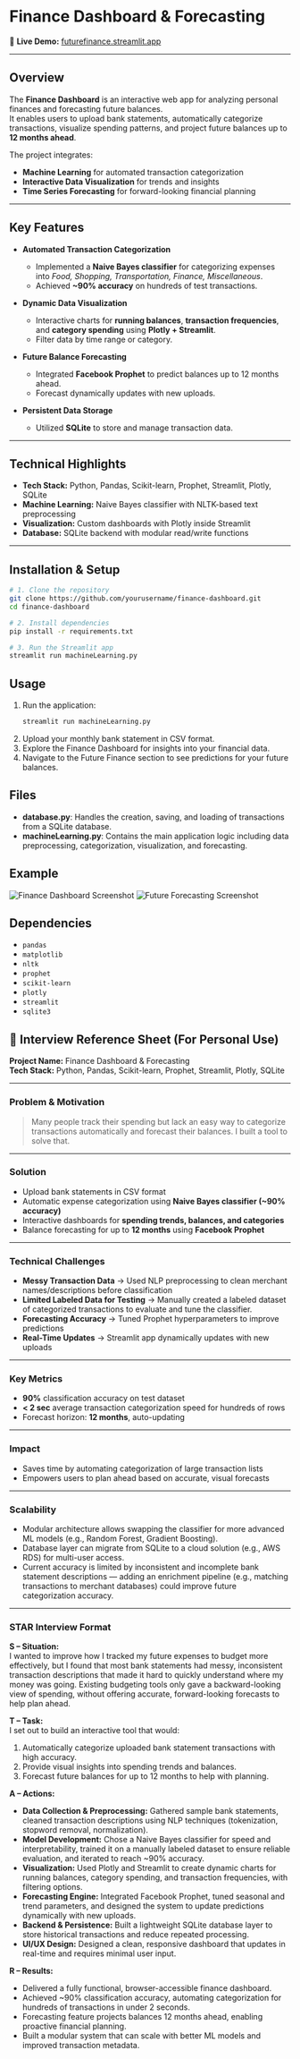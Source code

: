 # Finance Dashboard & Forecasting

🔗 **Live Demo:** [futurefinance.streamlit.app](https://futurefinance.streamlit.app/)  

---

## Overview
The **Finance Dashboard** is an interactive web app for analyzing personal finances and forecasting future balances.  
It enables users to upload bank statements, automatically categorize transactions, visualize spending patterns, and project future balances up to **12 months ahead**.

The project integrates:
- **Machine Learning** for automated transaction categorization
- **Interactive Data Visualization** for trends and insights
- **Time Series Forecasting** for forward-looking financial planning

---

## Key Features
- **Automated Transaction Categorization**  
  - Implemented a **Naive Bayes classifier** for categorizing expenses into *Food, Shopping, Transportation, Finance, Miscellaneous*.
  - Achieved **~90% accuracy** on hundreds of test transactions.

- **Dynamic Data Visualization**  
  - Interactive charts for **running balances**, **transaction frequencies**, and **category spending** using **Plotly + Streamlit**.
  - Filter data by time range or category.

- **Future Balance Forecasting**  
  - Integrated **Facebook Prophet** to predict balances up to 12 months ahead.
  - Forecast dynamically updates with new uploads.

- **Persistent Data Storage**  
  - Utilized **SQLite** to store and manage transaction data.

---

## Technical Highlights
- **Tech Stack:** Python, Pandas, Scikit-learn, Prophet, Streamlit, Plotly, SQLite
- **Machine Learning:** Naive Bayes classifier with NLTK-based text preprocessing
- **Visualization:** Custom dashboards with Plotly inside Streamlit
- **Database:** SQLite backend with modular read/write functions

---

## Installation & Setup
```bash
# 1. Clone the repository
git clone https://github.com/yourusername/finance-dashboard.git
cd finance-dashboard

# 2. Install dependencies
pip install -r requirements.txt

# 3. Run the Streamlit app
streamlit run machineLearning.py
```
## Usage

1. Run the application:
    ```bash
    streamlit run machineLearning.py
    ```
2. Upload your monthly bank statement in CSV format.
3. Explore the Finance Dashboard for insights into your financial data.
4. Navigate to the Future Finance section to see predictions for your future balances.

## Files

- **database.py**: Handles the creation, saving, and loading of transactions from a SQLite database.
- **machineLearning.py**: Contains the main application logic including data preprocessing, categorization, visualization, and forecasting.

## Example

![Finance Dashboard Screenshot](https://i.gyazo.com/2ae2f95eb65285081b9c9b0e0b465aad.png)
![Future Forecasting Screenshot](https://i.gyazo.com/e445507381d51068a02476357ec8f44a.png)
## Dependencies

- `pandas`
- `matplotlib`
- `nltk`
- `prophet`
- `scikit-learn`
- `plotly`
- `streamlit`
- `sqlite3`


## 📌 Interview Reference Sheet (For Personal Use)

**Project Name:** Finance Dashboard & Forecasting  
**Tech Stack:** Python, Pandas, Scikit-learn, Prophet, Streamlit, Plotly, SQLite  

---

### **Problem & Motivation**
> Many people track their spending but lack an easy way to categorize transactions automatically and forecast their balances. I built a tool to solve that.

---

### **Solution**
- Upload bank statements in CSV format  
- Automatic expense categorization using **Naive Bayes classifier (~90% accuracy)**  
- Interactive dashboards for **spending trends, balances, and categories**  
- Balance forecasting for up to **12 months** using **Facebook Prophet**  

---

### **Technical Challenges**
- **Messy Transaction Data** → Used NLP preprocessing to clean merchant names/descriptions before classification  
- **Limited Labeled Data for Testing** → Manually created a labeled dataset of categorized transactions to evaluate and tune the classifier.  
- **Forecasting Accuracy** → Tuned Prophet hyperparameters to improve predictions  
- **Real-Time Updates** → Streamlit app dynamically updates with new uploads  

---

### **Key Metrics**
- **90%** classification accuracy on test dataset  
- **< 2 sec** average transaction categorization speed for hundreds of rows  
- Forecast horizon: **12 months**, auto-updating  

---

### **Impact**
- Saves time by automating categorization of large transaction lists  
- Empowers users to plan ahead based on accurate, visual forecasts  

---

### **Scalability**
- Modular architecture allows swapping the classifier for more advanced ML models (e.g., Random Forest, Gradient Boosting).  
- Database layer can migrate from SQLite to a cloud solution (e.g., AWS RDS) for multi-user access.  
- Current accuracy is limited by inconsistent and incomplete bank statement descriptions — adding an enrichment pipeline (e.g., matching transactions to merchant databases) could improve future categorization accuracy.  

---

### **STAR Interview Format**
**S – Situation:**  
I wanted to improve how I tracked my future expenses to budget more effectively, but I found that most bank statements had messy, inconsistent transaction descriptions that made it hard to quickly understand where my money was going. Existing budgeting tools only gave a backward-looking view of spending, without offering accurate, forward-looking forecasts to help plan ahead.

**T – Task:**  
I set out to build an interactive tool that would:
1. Automatically categorize uploaded bank statement transactions with high accuracy.  
2. Provide visual insights into spending trends and balances.  
3. Forecast future balances for up to 12 months to help with planning.  

**A – Actions:**  
- **Data Collection & Preprocessing:** Gathered sample bank statements, cleaned transaction descriptions using NLP techniques (tokenization, stopword removal, normalization).  
- **Model Development:** Chose a Naive Bayes classifier for speed and interpretability, trained it on a manually labeled dataset to ensure reliable evaluation, and iterated to reach ~90% accuracy.  
- **Visualization:** Used Plotly and Streamlit to create dynamic charts for running balances, category spending, and transaction frequencies, with filtering options.  
- **Forecasting Engine:** Integrated Facebook Prophet, tuned seasonal and trend parameters, and designed the system to update predictions dynamically with new uploads.  
- **Backend & Persistence:** Built a lightweight SQLite database layer to store historical transactions and reduce repeated processing.  
- **UI/UX Design:** Designed a clean, responsive dashboard that updates in real-time and requires minimal user input.  

**R – Results:**  
- Delivered a fully functional, browser-accessible finance dashboard.  
- Achieved ~90% classification accuracy, automating categorization for hundreds of transactions in under 2 seconds.  
- Forecasting feature projects balances 12 months ahead, enabling proactive financial planning.  
- Built a modular system that can scale with better ML models and improved transaction metadata.  
 
